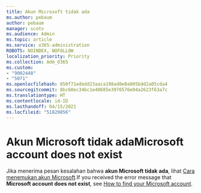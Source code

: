 ```yaml
---
title: Akun Microsoft tidak ada
ms.author: pebaum
author: pebaum
manager: scotv
ms.audience: Admin
ms.topic: article
ms.service: o365-administration
ROBOTS: NOINDEX, NOFOLLOW
localization_priority: Priority
ms.collection: Adm_O365
ms.custom:
- "9002448"
- "5071"
ms.openlocfilehash: 850f71ededd23aaca198ad0e0a005bdd2a05cda4
ms.sourcegitcommit: 8bc60ec34bc1e40685e3976576e04a2623f63a7c
ms.translationtype: HT
ms.contentlocale: id-ID
ms.lasthandoff: 04/15/2021
ms.locfileid: "51829856"
---
```

# <a name="microsoft-account-does-not-exist"></a><span data-ttu-id="0a3e7-102">Akun Microsoft tidak ada</span><span class="sxs-lookup"><span data-stu-id="0a3e7-102">Microsoft account does not exist</span></span>

<span data-ttu-id="0a3e7-103">Jika menerima pesan kesalahan bahwa **akun Microsoft tidak ada**, lihat [Cara menemukan akun Microsoft](https://support.microsoft.com/help/13811/microsoft-account-how-to-find).</span><span class="sxs-lookup"><span data-stu-id="0a3e7-103">If you received the error message that **Microsoft account does not exist**, see [How to find your Microsoft account](https://support.microsoft.com/help/13811/microsoft-account-how-to-find).</span></span>
